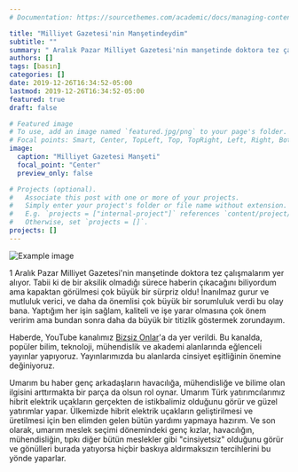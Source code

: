 ```yaml
---
# Documentation: https://sourcethemes.com/academic/docs/managing-content/

title: "Milliyet Gazetesi'nin Manşetindeydim"
subtitle: ""
summary: " Aralık Pazar Milliyet Gazetesi'nin manşetinde doktora tez çalışmalarım ve YouTube kanalımız yer alıyor. "
authors: []
tags: [basın]
categories: []
date: 2019-12-26T16:34:52-05:00
lastmod: 2019-12-26T16:34:52-05:00
featured: true
draft: false

# Featured image
# To use, add an image named `featured.jpg/png` to your page's folder.
# Focal points: Smart, Center, TopLeft, Top, TopRight, Left, Right, BottomLeft, Bottom, BottomRight.
image:
  caption: "Milliyet Gazetesi Manşeti"
  focal_point: "Center"
  preview_only: false

# Projects (optional).
#   Associate this post with one or more of your projects.
#   Simply enter your project's folder or file name without extension.
#   E.g. `projects = ["internal-project"]` references `content/project/deep-learning/index.md`.
#   Otherwise, set `projects = []`.
projects: []
---
```


![Example image](/img/milliyet2.jpeg)

1 Aralık Pazar Milliyet Gazetesi'nin manşetinde doktora tez çalışmalarım yer alıyor. Tabii ki de bir aksilik olmadığı sürece haberin çıkacağını biliyordum ama kapaktan görülmesi çok büyük bir sürpriz oldu! İnanılmaz gurur ve mutluluk verici, ve daha da önemlisi çok büyük bir sorumluluk verdi bu olay bana. Yaptığım her işin sağlam, kaliteli ve işe yarar olmasına çok önem veririm ama bundan sonra daha da büyük bir titizlik göstermek zorundayım.

Haberde, YouTube kanalımız [Bizsiz Onlar](http://youtube.com/BizsizOnlar)'a da yer verildi. Bu kanalda, popüler bilim, teknoloji, mühendislik ve akademi alanlarında eğlenceli yayınlar yapıyoruz. Yayınlarımızda bu alanlarda cinsiyet eşitliğinin önemine değiniyoruz.

Umarım bu haber genç arkadaşların havacılığa, mühendisliğe ve bilime olan ilgisini arttırmakta bir parça da olsun rol oynar. Umarım Türk yatırımcılarımız hibrit elektrik uçakların gerçekten de istikbalimiz olduğunu görür ve güzel yatırımlar yapar. Ülkemizde hibrit elektrik uçakların geliştirilmesi ve üretilmesi için ben elimden gelen bütün yardımı yapmaya hazırım. Ve son olarak, umarım meslek seçimi dönemindeki genç kızlar, havacılığın, mühendisliğin, tıpkı diğer bütün meslekler gibi "cinsiyetsiz" olduğunu görür ve gönülleri burada yatıyorsa hiçbir baskıya aldırmaksızın tercihlerini bu yönde yaparlar.